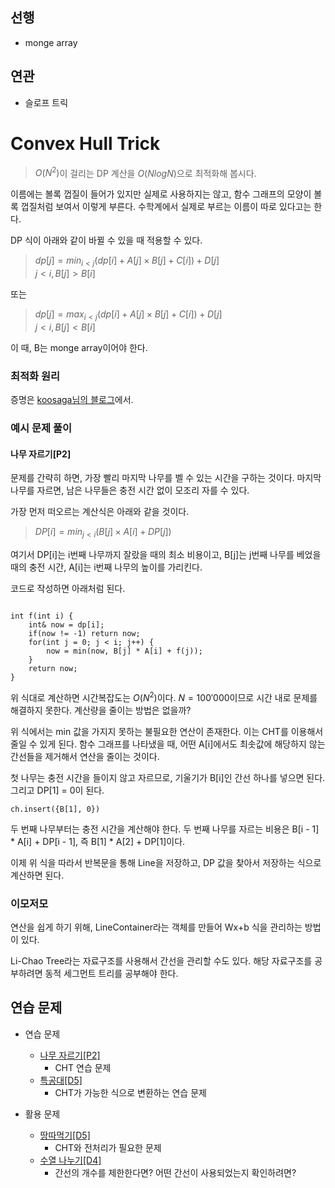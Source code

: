 ## 선행
- monge array

## 연관
- 슬로프 트릭

# Convex Hull Trick

> $O(N^2)$이 걸리는 DP 계산을 $O(NlogN)$으로 최적화해 봅시다.

이름에는 볼록 껍질이 들어가 있지만 실제로 사용하지는 않고, 함수 그래프의 모양이 볼록 껍질처럼 보여서 이렇게 부른다. 수학계에서 실제로 부르는 이름이 따로 있다고는 한다.

DP 식이 아래와 같이 바뀔 수 있을 때 적용할 수 있다.

> $dp[j] = min_{i \lt j} ( dp[i] + A[j] \times B[j] + C[i] ) + D[j]$  
> $j \lt i, B[j] > B[i]$

또는

> $dp[j] = max_{i \lt j} ( dp[i] + A[j] \times B[j] + C[i] ) + D[j]$  
> $j \lt i, B[j] < B[i]$

이 때, B는 monge array이어야 한다.

### 최적화 원리

증명은 [koosaga님의 블로그](https://koosaga.com/242)에서.

### 예시 문제 풀이

#### 나무 자르기[P2]

문제를 간략히 하면, 가장 빨리 마지막 나무를 벨 수 있는 시간을 구하는 것이다. 마지막 나무를 자르면, 남은 나무들은 충전 시간 없이 모조리 자를 수 있다.

가장 먼저 떠오르는 계산식은 아래와 같을 것이다.
> $DP[i] = min_{j  \lt i} (B[j] \times A[i] + DP[j])$

여기서 DP[i]는 i번째 나무까지 잘랐을 때의 최소 비용이고, B[j]는 j번째 나무를 베었을 때의 충전 시간, A[i]는 i번째 나무의 높이를 가리킨다.

코드로 작성하면 아래처럼 된다.

```

int f(int i) {
    int& now = dp[i];
    if(now != -1) return now;
    for(int j = 0; j < i; j++) {
        now = min(now, B[j] * A[i] + f(j));
    }
    return now;
}

```

위 식대로 계산하면 시간복잡도는 $O(N^2)$이다. $N = 100'000$이므로 시간 내로 문제를 해결하지 못한다. 계산량을 줄이는 방법은 없을까?

위 식에서는 min 값을 가지지 못하는 불필요한 연산이 존재한다. 이는 CHT를 이용해서 줄일 수 있게 된다. 함수 그래프를 나타냈을 때, 어떤 A[i]에서도 최솟값에 해당하지 않는 간선들을 제거해서 연산을 줄이는 것이다.

첫 나무는 충전 시간을 들이지 않고 자르므로, 기울기가 B[i]인 간선 하나를 넣으면 된다. 그리고 DP[1] = 0이 된다.

```
ch.insert({B[1], 0})
```

두 번째 나무부터는 충전 시간을 계산해야 한다. 두 번째 나무를 자르는 비용은 B[i - 1] * A[i] + DP[i - 1], 즉 B[1] * A[2] + DP[1]이다.

이제 위 식을 따라서 반복문을 통해 Line을 저장하고, DP 값을 찾아서 저장하는 식으로 계산하면 된다.

### 이모저모

연산을 쉽게 하기 위해, LineContainer라는 객체를 만들어 Wx+b 식을 관리하는 방법이 있다.

Li-Chao Tree라는 자료구조를 사용해서 간선을 관리할 수도 있다. 해당 자료구조를 공부하려면 동적 세그먼트 트리를 공부해야 한다.

## 연습 문제

- 연습 문제
    - [나무 자르기[P2]](https://www.acmicpc.net/problem/13263)
        - CHT 연습 문제
    - [특공대[D5]](https://www.acmicpc.net/problem/4008)
        - CHT가 가능한 식으로 변환하는 연습 문제

- 활용 문제
    - [땅따먹기[D5]](https://www.acmicpc.net/problem/6171)
        - CHT와 전처리가 필요한 문제
    - [수열 나누기[D4]](https://www.acmicpc.net/problem/10067)
        - 간선의 개수를 제한한다면? 어떤 간선이 사용되었는지 확인하려면?
